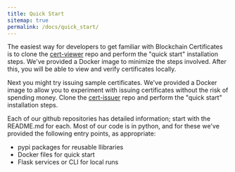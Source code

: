 ```yaml
---
title: Quick Start
sitemap: true
permalink: /docs/quick_start/
---
```


The easiest way for developers to get familiar with Blockchain Certificates is to clone the [cert-viewer](https://github.com/blockchain-certificates/cert-viewer) repo and 
perform the "quick start" installation steps. We've provided a Docker image to minimize the steps involved. After this, you will be able to view and verify certificates
locally.

Next you might try issuing sample certificates. We've provided a Docker image to allow you to experiment with issuing certificates without the risk of spending money. Clone the [cert-issuer](https://github.com/blockchain-certificates/cert-issuer) repo and 
perform the "quick start" installation steps.

Each of our github repositories has detailed information; start with
the README.md for each. Most of our code is in python, and for these
we've provided the following entry points, as appropriate:

- pypi packages for reusable llibraries
- Docker files for quick start
- Flask services or CLI for local runs



